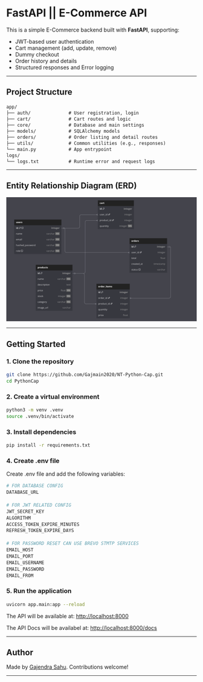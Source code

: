 # FastAPI || E-Commerce API

This is a simple E-Commerce backend built with **FastAPI**, supporting:

- JWT-based user authentication
- Cart management (add, update, remove)
- Dummy checkout
- Order history and details
- Structured responses and Error logging

---

## Project Structure

```
app/
├── auth/              # User registration, login
├── cart/              # Cart routes and logic
├── core/              # Database and main settings
├── models/            # SQLAlchemy models
├── orders/            # Order listing and detail routes
├── utils/             # Common utilities (e.g., responses)
└── main.py            # App entrypoint
logs/
└── logs.txt           # Runtime error and request logs
```

---

## Entity Relationship Diagram (ERD)

![ERD](./ERD/ERD.png)

---

## Getting Started

### 1. Clone the repository

```bash
git clone https://github.com/Gajmain2020/NT-Python-Cap.git
cd PythonCap
```

### 2. Create a virtual environment

```bash
python3 -m venv .venv
source .venv/bin/activate
```

### 3. Install dependencies

```bash
pip install -r requirements.txt
```


### 4. Create .env file
Create .env file and add the following variables:
```bash
# FOR DATABASE CONFIG
DATABASE_URL

# FOR JWT RELATED CONFIG
JWT_SECRET_KEY
ALGORITHM
ACCESS_TOKEN_EXPIRE_MINUTES
REFRESH_TOKEN_EXPIRE_DAYS

# FOR PASSWORD RESET CAN USE BREVO STMTP SERVICES
EMAIL_HOST
EMAIL_PORT
EMAIL_USERNAME
EMAIL_PASSWORD
EMAIL_FROM
```

### 5. Run the application

```bash
uvicorn app.main:app --reload
```

The API will be available at: [http://localhost:8000](http://localhost:8000)

The API Docs will be availabel at: [http://localhost:8000/docs](http://localhost:8000/docs)

---

## Author

Made by [Gajendra Sahu](https://gajju2309.vercel.app). Contributions welcome!

---